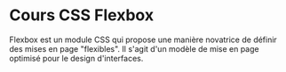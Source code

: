 # Cours CSS Flexbox

Flexbox est un module CSS qui propose une manière novatrice de définir des mises en page "flexibles". Il s'agit d'un modèle de mise en page optimisé pour le design d'interfaces.


